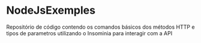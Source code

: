 # NodeJsExemples

Repositório de código contendo os comandos básicos dos métodos HTTP e tipos de parametros utilizando o Insominia para interagir com a API
